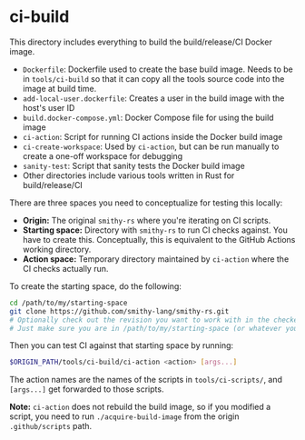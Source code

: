 ci-build
========

This directory includes everything to build the build/release/CI Docker image.
- `Dockerfile`: Dockerfile used to create the base build image. Needs to be in `tools/ci-build` so that it
  can copy all the tools source code into the image at build time.
- `add-local-user.dockerfile`: Creates a user in the build image with the host's user ID
- `build.docker-compose.yml`: Docker Compose file for using the build image
- `ci-action`: Script for running CI actions inside the Docker build image
- `ci-create-workspace`: Used by `ci-action`, but can be run manually to create a one-off workspace for debugging
- `sanity-test`: Script that sanity tests the Docker build image
- Other directories include various tools written in Rust for build/release/CI

There are three spaces you need to conceptualize for testing this locally:
- **Origin:** The original `smithy-rs` where you're iterating on CI scripts.
- **Starting space:** Directory with `smithy-rs` to run CI checks against. You have to create this. Conceptually,
  this is equivalent to the GitHub Actions working directory.
- **Action space:** Temporary directory maintained by `ci-action` where the CI checks actually run.

To create the starting space, do the following:

```bash
cd /path/to/my/starting-space
git clone https://github.com/smithy-lang/smithy-rs.git
# Optionally check out the revision you want to work with in the checked out smithy-rs.
# Just make sure you are in /path/to/my/starting-space (or whatever you called it) after.
```

Then you can test CI against that starting space by running:
```bash
$ORIGIN_PATH/tools/ci-build/ci-action <action> [args...]
```

The action names are the names of the scripts in `tools/ci-scripts/`, and `[args...]` get forwarded to those scripts.

__Note:__ `ci-action` does not rebuild the build image, so if you modified a script,
you need to run `./acquire-build-image` from the origin `.github/scripts` path.
